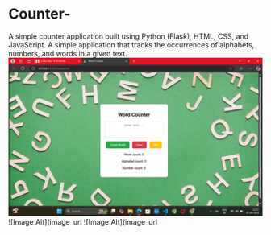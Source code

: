 # Counter-
A simple counter application built using Python (Flask), HTML, CSS, and JavaScript. A simple application that tracks the occurrences of alphabets, numbers, and words in a given text.
![Image Alt](https://github.com/pallavi1828/Counter-/blob/56a26ccf459d41038dc3517fce28e0b7798ad058/Screenshot%20(14).png)
![Image Alt](image_url
![Image Alt](image_url
